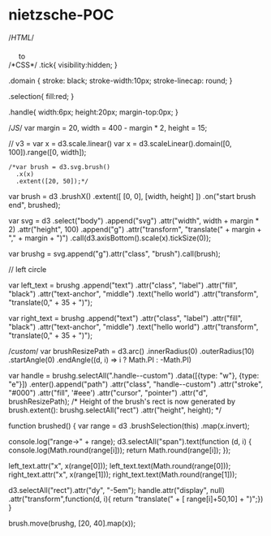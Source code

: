 # nietzsche-POC


/*HTML*/
<div style="margin-left: 20px;margin-top: 20px;">
  <span></span> to <span></span>
</div>
/*CSS*/
.tick{
  visibility:hidden;
}

 .domain {
    stroke: black;
    stroke-width:10px;
    stroke-linecap: round;
  }

.selection{
    fill:red;
}

.handle{
  width:6px;
  height:20px;
  margin-top:0px;
}

/*JS*/
var margin = 20,
  width = 400 - margin * 2,
  height = 15;

// v3 = var x = d3.scale.linear()
var x = d3.scaleLinear().domain([0, 100]).range([0, width]);


    /*var brush = d3.svg.brush()
      .x(x)
      .extent([20, 50]);*/
    
var brush = d3
  .brushX()
  .extent([
    [0, 0],
    [width, height]
  ])
  .on("start brush end", brushed);

var svg = d3
  .select("body")
  .append("svg")
  .attr("width", width + margin * 2)
  .attr("height", 100)
  .append("g")
  .attr("transform", "translate(" + margin + "," + margin + ")")
  .call(d3.axisBottom().scale(x).tickSize(0));

var brushg = svg.append("g").attr("class", "brush").call(brush);


// left circle

var left_text = brushg
  .append("text")
  .attr("class", "label")
  .attr("fill", "black")
  .attr("text-anchor", "middle")
  .text("hello world")
  .attr("transform", "translate(0," + 35 + ")");

var right_text = brushg
  .append("text")
  .attr("class", "label")
  .attr("fill", "black")
  .attr("text-anchor", "middle")
  .text("hello world")
  .attr("transform", "translate(0," + 35 + ")");

/*custom*/
var brushResizePath = d3.arc()
                        .innerRadius(0)
                        .outerRadius(10)
                        .startAngle(0)
                        .endAngle((d, i) => i ? Math.PI : -Math.PI)

var handle = brushg.selectAll(".handle--custom")
    .data([{type: "w"}, {type: "e"}])
    .enter().append("path")
    .attr("class", "handle--custom")
    .attr("stroke", "#000")
    .attr("fill", '#eee')
    .attr("cursor", "pointer")
    .attr("d", brushResizePath);
/* 
      Height of the brush's rect is now 
        generated by brush.extent():
    brushg.selectAll("rect")
        .attr("height", height);
    */

function brushed() {
  var range = d3
          .brushSelection(this)
          .map(x.invert);

  console.log("range->" + range);
  d3.selectAll("span").text(function (d, i) {
    console.log(Math.round(range[i]));
    return Math.round(range[i]);
  });

  left_text.attr("x", x(range[0]));
  left_text.text(Math.round(range[0]));
  right_text.attr("x", x(range[1]));
  right_text.text(Math.round(range[1]));

  d3.selectAll("rect").attr("dy", "-5em");
  handle.attr("display", null)
        .attr("transform",function(d, i){ 
          return "translate(" + [ range[i]+50,10] + ")";})
}


brush.move(brushg, [20, 40].map(x));
